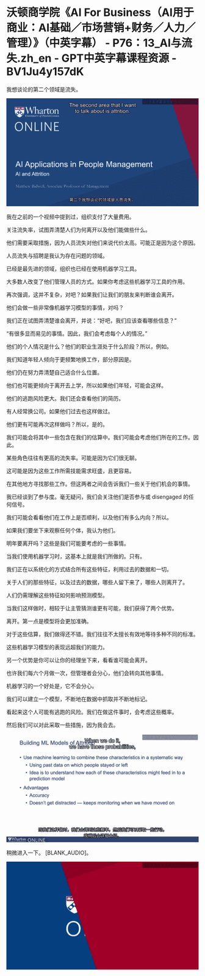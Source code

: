 # 沃顿商学院《AI For Business（AI用于商业：AI基础／市场营销+财务／人力／管理）》（中英字幕） - P76：13_AI与流失.zh_en - GPT中英字幕课程资源 - BV1Ju4y157dK

我想谈论的第二个领域是流失。

![](img/55c167b74a829294044ffdd703e87182_1.png)

我在之前的一个视频中提到过，组织支付了大量费用。

关注流失率，试图弄清楚人们为何离开以及他们能做些什么。

他们需要采取措施，因为人员流失对他们来说代价太高。可能正是因为这个原因。

人员流失与招聘是我认为存在问题的领域。

已经是最先进的领域，组织也已经在使用机器学习工具。

大多数人改变了他们管理人员的方式。如果你考虑这些机器学习工具的作用。

再次强调，这并不复杂，对吧？如果我们让我们的朋友来判断谁会离开。

他们会做一些非常像机器学习模型的事情，对吗？

我们正在试图弄清楚谁会离开，并说：“好吧，我们应该查看哪些信息？”

“有很多显而易见的事情。因此，我们会考虑每个人的情况。”

他们的个人情况是什么？他们的职业生涯处于什么阶段？所以，例如。

我们知道年轻人倾向于更频繁地换工作，部分原因是。

他们仍在努力弄清楚自己适合什么位置。

他们也可能更倾向于离开去上学，所以如果他们年轻，可能会这样。

他们的逃跑风险更大。我们还会查看他们的简历。

有人经常换公司。如果他们过去也这样做过。

他们更有可能再次这样做吗？所以，是的。

我们可能会将其中一些包含在我们的估算中。我们可能会考虑他们所在的工作。因此。

某些角色往往有更高的流失率。可能是因为它们很无聊。

这可能是因为这些工作所需技能需求旺盛，且更容易。

在其他地方寻找那些工作。但这两者之间会告诉我们一些关于他们机会的事情。

我已经谈到了参与度。毫无疑问，我们会关注他们是否参与或 disengaged 的任何信号。

我们可能会看看他们在工作上是否顺利，以及他们有多么内向？所以。

如果我们要坐下来观察任何个体，我认为他们。

明年要离开吗？这些是我们可能要考虑的一些事情。

当我们使用机器学习时，这基本上就是我们所做的。只有。

我们正在以系统化的方式结合所有这些特征，利用过去的数据和一切。

关于人们的那些特征，以及过去的数据，哪些人留下来了，哪些人则离开了。

人们仍需理解这些特征如何影响预测模型。

当我们这样做时，相较于让主管猜测谁更有可能，我们获得了两个优势。

离开。第一点是模型将会更加准确。

对于这些估算，我们做得还不错。我们往往不太擅长有效地等待多种不同的标准。

这些机器学习模型的表现远超我们的能力。

另一个优势是你可以让你的经理坐下来，看看谁可能会离开。

也许我们每六个月做一次，但管理者会分心，他们会转向其他事情。

机器学习的一个好处是，它不会分心。

我们可以建立一个模型，不断地在数据中抓取并不断地标记。

看起来这个人可能有逃跑的风险。我们在做这件事时，会考虑这些概率。

然后我们可以对此采取一些措施，因为我会去。

![](img/55c167b74a829294044ffdd703e87182_3.png)

稍微进入一下。 [BLANK_AUDIO]。

![](img/55c167b74a829294044ffdd703e87182_5.png)
